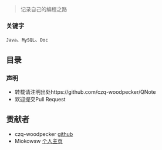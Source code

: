 > 记录自己的编程之路

### 关键字

`Java`、`MySQL`、`Doc`

## 目录



### 声明

* 转载请注明出处https://github.com/czq-woodpecker/QNote
* 欢迎提交Pull Request

## 贡献者

* czq-woodpecker [github](https://github.com/czq-woodpecker)
* Miokowsw   [个人主页](123.207.138.13)

